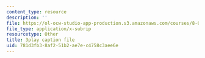 ```yaml
---
content_type: resource
description: ''
file: https://ol-ocw-studio-app-production.s3.amazonaws.com/courses/8-04-quantum-physics-i-spring-2016/781d3fb38af251b2ae7ec4758c3aee6e_-UgQEHHXTRM.vtt
file_type: application/x-subrip
resourcetype: Other
title: 3play caption file
uid: 781d3fb3-8af2-51b2-ae7e-c4758c3aee6e
---
```


